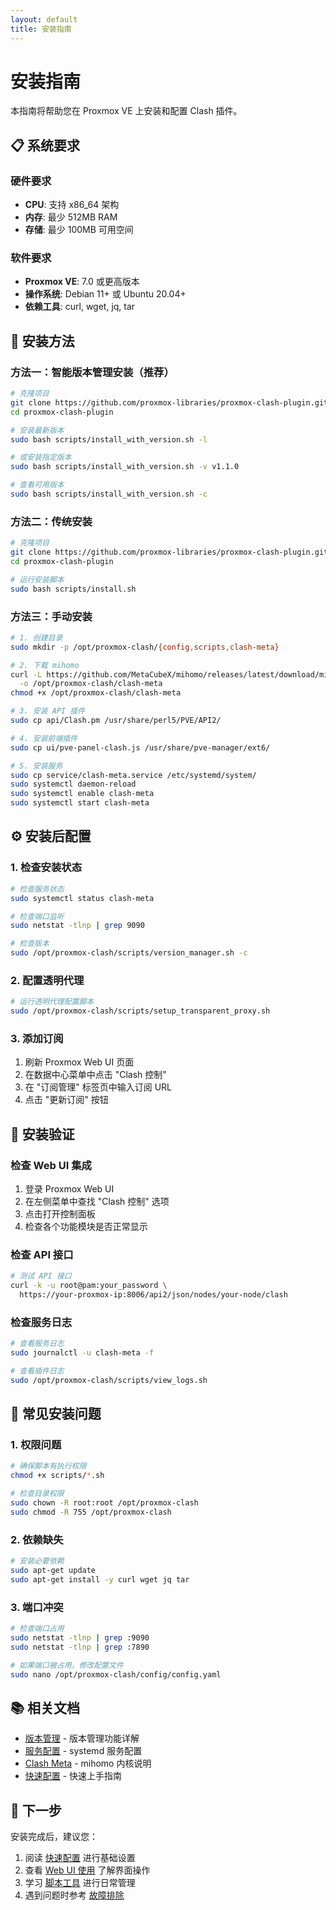 ```yaml
---
layout: default
title: 安装指南
---
```


# 安装指南

本指南将帮助您在 Proxmox VE 上安装和配置 Clash 插件。

## 📋 系统要求

### 硬件要求
- **CPU**: 支持 x86_64 架构
- **内存**: 最少 512MB RAM
- **存储**: 最少 100MB 可用空间

### 软件要求
- **Proxmox VE**: 7.0 或更高版本
- **操作系统**: Debian 11+ 或 Ubuntu 20.04+
- **依赖工具**: curl, wget, jq, tar

## 🚀 安装方法

### 方法一：智能版本管理安装（推荐）

```bash
# 克隆项目
git clone https://github.com/proxmox-libraries/proxmox-clash-plugin.git
cd proxmox-clash-plugin

# 安装最新版本
sudo bash scripts/install_with_version.sh -l

# 或安装指定版本
sudo bash scripts/install_with_version.sh -v v1.1.0

# 查看可用版本
sudo bash scripts/install_with_version.sh -c
```

### 方法二：传统安装

```bash
# 克隆项目
git clone https://github.com/proxmox-libraries/proxmox-clash-plugin.git
cd proxmox-clash-plugin

# 运行安装脚本
sudo bash scripts/install.sh
```

### 方法三：手动安装

```bash
# 1. 创建目录
sudo mkdir -p /opt/proxmox-clash/{config,scripts,clash-meta}

# 2. 下载 mihomo
curl -L https://github.com/MetaCubeX/mihomo/releases/latest/download/mihomo-linux-amd64 \
  -o /opt/proxmox-clash/clash-meta
chmod +x /opt/proxmox-clash/clash-meta

# 3. 安装 API 插件
sudo cp api/Clash.pm /usr/share/perl5/PVE/API2/

# 4. 安装前端插件
sudo cp ui/pve-panel-clash.js /usr/share/pve-manager/ext6/

# 5. 安装服务
sudo cp service/clash-meta.service /etc/systemd/system/
sudo systemctl daemon-reload
sudo systemctl enable clash-meta
sudo systemctl start clash-meta
```

## ⚙️ 安装后配置

### 1. 检查安装状态

```bash
# 检查服务状态
sudo systemctl status clash-meta

# 检查端口监听
sudo netstat -tlnp | grep 9090

# 检查版本
sudo /opt/proxmox-clash/scripts/version_manager.sh -c
```

### 2. 配置透明代理

```bash
# 运行透明代理配置脚本
sudo /opt/proxmox-clash/scripts/setup_transparent_proxy.sh
```

### 3. 添加订阅

1. 刷新 Proxmox Web UI 页面
2. 在数据中心菜单中点击 "Clash 控制"
3. 在 "订阅管理" 标签页中输入订阅 URL
4. 点击 "更新订阅" 按钮

## 🔧 安装验证

### 检查 Web UI 集成

1. 登录 Proxmox Web UI
2. 在左侧菜单中查找 "Clash 控制" 选项
3. 点击打开控制面板
4. 检查各个功能模块是否正常显示

### 检查 API 接口

```bash
# 测试 API 接口
curl -k -u root@pam:your_password \
  https://your-proxmox-ip:8006/api2/json/nodes/your-node/clash
```

### 检查服务日志

```bash
# 查看服务日志
sudo journalctl -u clash-meta -f

# 查看插件日志
sudo /opt/proxmox-clash/scripts/view_logs.sh
```

## 🚨 常见安装问题

### 1. 权限问题

```bash
# 确保脚本有执行权限
chmod +x scripts/*.sh

# 检查目录权限
sudo chown -R root:root /opt/proxmox-clash
sudo chmod -R 755 /opt/proxmox-clash
```

### 2. 依赖缺失

```bash
# 安装必要依赖
sudo apt-get update
sudo apt-get install -y curl wget jq tar
```

### 3. 端口冲突

```bash
# 检查端口占用
sudo netstat -tlnp | grep :9090
sudo netstat -tlnp | grep :7890

# 如果端口被占用，修改配置文件
sudo nano /opt/proxmox-clash/config/config.yaml
```

## 📚 相关文档

- [版本管理](version-management.md) - 版本管理功能详解
- [服务配置](service.md) - systemd 服务配置
- [Clash Meta](clash-meta.md) - mihomo 内核说明
- [快速配置](../configuration/quick-start.md) - 快速上手指南

## 🔗 下一步

安装完成后，建议您：

1. 阅读 [快速配置](../configuration/quick-start.md) 进行基础设置
2. 查看 [Web UI 使用](../ui/README.md) 了解界面操作
3. 学习 [脚本工具](../scripts/README.md) 进行日常管理
4. 遇到问题时参考 [故障排除](../troubleshooting/README.md)
